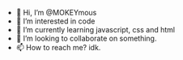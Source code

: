 - 👋 Hi, I’m @MOKEYmous
- 👀 I’m interested in code
- 🌱 I’m currently learning javascript, css and html
- 💞️ I’m looking to collaborate on something.
- 📫 How to reach me? idk. 

<!---
MOKEYmous/MOKEYmous is a ✨ special ✨ repository because its `README.md` (this file) appears on your GitHub profile.
You can click the Preview link to take a look at your changes.
--->
